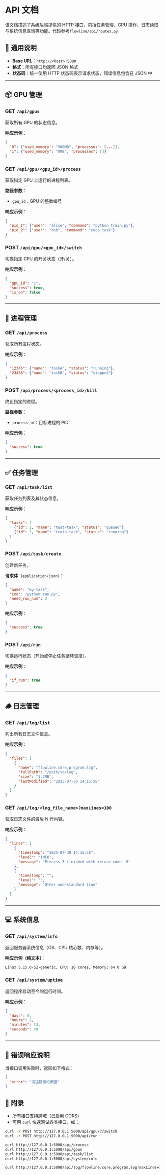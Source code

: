 
# API 文档

该文档描述了系统后端提供的 HTTP 接口，包括任务管理、GPU 操作、日志读取与系统信息查询等功能。代码参考`flowline/api/routes.py`

## 🔧 通用说明

- **Base URL**：`http://<host>:5000`
- **格式**：所有接口均返回 JSON 格式
- **状态码**：统一使用 HTTP 状态码表示请求状态，错误信息包含在 JSON 中

---

## 📦 GPU 管理

### GET `/api/gpus`

获取所有 GPU 的状态信息。

**响应示例**：
```json
{
  "0": {"used_memory": "500MB", "processes": [...]},
  "1": {"used_memory": "0MB", "processes": []}
}
```

### GET `/api/gpu/<gpu_id>/process`

获取指定 GPU 上运行的进程列表。

**路径参数**：

* `gpu_id`：GPU 的整数编号

**响应示例**：

```json
{
  "pid_1": {"user": "alice", "command": "python train.py"},
  "pid_2": {"user": "bob", "command": "cuda_task"}
}
```

### POST `/api/gpu/<gpu_id>/switch`

切换指定 GPU 的开关状态（开/关）。

**响应示例**：

```json
{
  "gpu_id": "1",
  "success": true,
  "is_on": false
}
```

---

## 🧵 进程管理

### GET `/api/process`

获取所有进程状态。

**响应示例**：

```json
{
  "12345": {"name": "taskA", "status": "running"},
  "23456": {"name": "taskB", "status": "stopped"}
}
```

### POST `/api/process/<process_id>/kill`

终止指定的进程。

**路径参数**：

* `process_id`：目标进程的 PID

**响应示例**：

```json
{
  "success": true
}
```

---

## ✅ 任务管理

### GET `/api/task/list`

获取任务列表及其状态信息。

**响应示例**：

```json
{
  "tasks": [
    {"id": 1, "name": "test-task", "status": "queued"},
    {"id": 2, "name": "train-task", "status": "running"}
  ]
}
```

### POST `/api/task/create`

创建新任务。

**请求体**（`application/json`）：

```json
{
  "name": "my-task",
  "cmd": "python run.py",
  "need_run_num": 3
}
```

**响应示例**：

```json
{
  "success": true
}
```



### POST `/api/run`

切换运行状态（开始或停止任务循环调度）。

**响应示例**：

```json
{
  "if_run": true
}
```

---

## 🪵 日志管理

### GET `/api/log/list`

列出所有日志文件信息。

**响应示例**：

```json
{
  "files": [
    {
      "name": "flowline.core.program.log",
      "fullPath": "/path/to/log",
      "size": "1.2MB",
      "lastModified": "2025-07-30 14:15:58"
    }
  ]
}
```



### GET `/api/log/<log_file_name>?maxLines=100`

获取日志文件的最后 N 行内容。

**响应示例**：

```json
{
  "lines": [
    {
      "timestamp": "2025-07-30 14:15:58",
      "level": "INFO",
      "message": "Process 3 finished with return code -9"
    },
    {
      "timestamp": "",
      "level": "",
      "message": "Other non-standard line"
    }
  ]
}
```

---

## 💻 系统信息

### GET `/api/system/info`

返回服务器系统信息（OS、CPU 核心数、内存等）。

**响应示例（纯文本）**：

```
Linux 5.15.0-52-generic, CPU: 16 cores, Memory: 64.0 GB
```



### GET `/api/system/uptime`

返回程序启动至今的运行时间。

**响应示例**：

```json
{
  "days": 0,
  "hours": 2,
  "minutes": 13,
  "seconds": 49
}
```

---

## 🚨 错误响应说明

当接口调用失败时，返回如下格式：

```json
{
  "error": "描述错误的原因"
}
```



## 📌 附录

* 所有接口支持跨域（已启用 CORS）
* 可用 `curl` 快速测试各类接口，如：

```bash
curl -X POST http://127.0.0.1:5000/api/gpu/7/switch
curl -X POST http://127.0.0.1:5000/api/run

curl http://127.0.0.1:5000/api/process
curl http://127.0.0.1:5000/api/gpus
curl http://127.0.0.1:5000/api/task/list
curl http://127.0.0.1:5000/api/system/info

curl http://127.0.0.1:5000/api/log/flowline.core.program.log?maxLines=1000
```